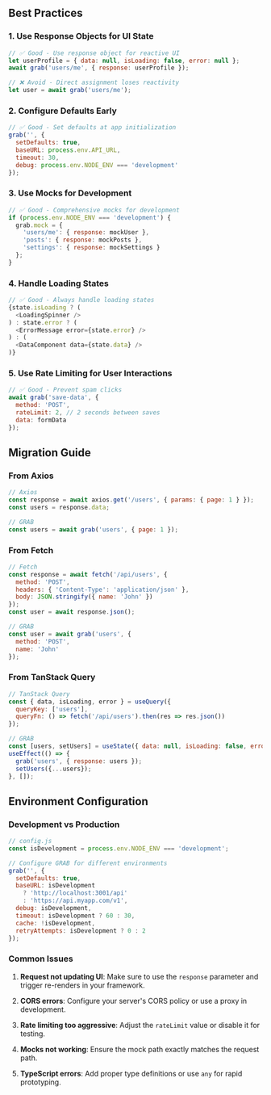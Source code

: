 

## Best Practices

### 1. **Use Response Objects for UI State**

```javascript
// ✅ Good - Use response object for reactive UI
let userProfile = { data: null, isLoading: false, error: null };
await grab('users/me', { response: userProfile });

// ❌ Avoid - Direct assignment loses reactivity
let user = await grab('users/me');
```

### 2. **Configure Defaults Early**

```javascript
// ✅ Good - Set defaults at app initialization
grab('', {
  setDefaults: true,
  baseURL: process.env.API_URL,
  timeout: 30,
  debug: process.env.NODE_ENV === 'development'
});
```

### 3. **Use Mocks for Development**

```javascript
// ✅ Good - Comprehensive mocks for development
if (process.env.NODE_ENV === 'development') {
  grab.mock = {
    'users/me': { response: mockUser },
    'posts': { response: mockPosts },
    'settings': { response: mockSettings }
  };
}
```

### 4. **Handle Loading States**

```javascript
// ✅ Good - Always handle loading states
{state.isLoading ? (
  <LoadingSpinner />
) : state.error ? (
  <ErrorMessage error={state.error} />
) : (
  <DataComponent data={state.data} />
)}
```

### 5. **Use Rate Limiting for User Interactions**

```javascript
// ✅ Good - Prevent spam clicks
await grab('save-data', {
  method: 'POST',
  rateLimit: 2, // 2 seconds between saves
  data: formData
});
```

## Migration Guide

### From Axios

```javascript
// Axios
const response = await axios.get('/users', { params: { page: 1 } });
const users = response.data;

// GRAB
const users = await grab('users', { page: 1 });
```

### From Fetch

```javascript
// Fetch
const response = await fetch('/api/users', {
  method: 'POST',
  headers: { 'Content-Type': 'application/json' },
  body: JSON.stringify({ name: 'John' })
});
const user = await response.json();

// GRAB
const user = await grab('users', {
  method: 'POST',
  name: 'John'
});
```

### From TanStack Query

```javascript
// TanStack Query
const { data, isLoading, error } = useQuery({
  queryKey: ['users'],
  queryFn: () => fetch('/api/users').then(res => res.json())
});

// GRAB
const [users, setUsers] = useState({ data: null, isLoading: false, error: null });
useEffect(() => {
  grab('users', { response: users });
  setUsers({...users});
}, []);
```



## Environment Configuration

### Development vs Production

```javascript
// config.js
const isDevelopment = process.env.NODE_ENV === 'development';

// Configure GRAB for different environments
grab('', {
  setDefaults: true,
  baseURL: isDevelopment 
    ? 'http://localhost:3001/api'
    : 'https://api.myapp.com/v1',
  debug: isDevelopment,
  timeout: isDevelopment ? 60 : 30,
  cache: !isDevelopment,
  retryAttempts: isDevelopment ? 0 : 2
});
```

### Common Issues

1. **Request not updating UI**: Make sure to use the `response` parameter and trigger re-renders in your framework.

2. **CORS errors**: Configure your server's CORS policy or use a proxy in development.

3. **Rate limiting too aggressive**: Adjust the `rateLimit` value or disable it for testing.

4. **Mocks not working**: Ensure the mock path exactly matches the request path.

5. **TypeScript errors**: Add proper type definitions or use `any` for rapid prototyping.

